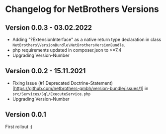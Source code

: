 Changelog for NetBrothers Versions 
===================================

Version 0.0.3 - 03.02.2022
----------------------------------
- Adding "?ExtensionInterface" as a native return type declaration in class `NetBrothers\VersionBundle\NetBrothersVersionBundle`.
- php requirements updated in composer.json to >=7.4
- Upgrading Version-Number

Version 0.0.2 - 15.11.2021
----------------------------------
- Fixing Issue (#1 Deprecated Doctrine-Statement)[https://github.com/netbrothers-gmbh/version-bundle/issues/1] in `src/Services/Sql/ExecuteService.php`
- Upgrading Version-Number

Version 0.0.1
----------------------------------
First rollout :)

